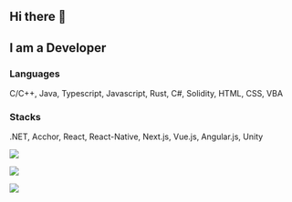 ## Hi there 👋

## I am a Developer
### Languages
C/C++, Java, Typescript, Javascript, Rust, C#, Solidity, HTML, CSS, VBA

### Stacks
.NET, Acchor, React, React-Native, Next.js, Vue.js, Angular.js, Unity

![](https://komarev.com/ghpvc/?username=donpushme)
<p align = "left">
  <img src = "https://github-readme-stats.vercel.app/api?username=donpushme&show_icons=true&theme=tokyonight&line_height=27">
</p>

![](https://hit.yhype.me/github/profile?account_id=19556813)


